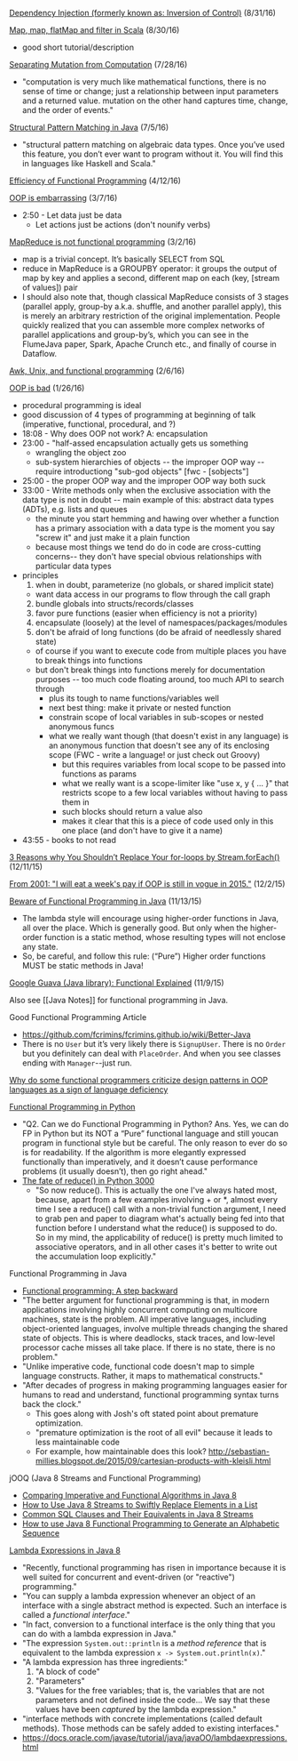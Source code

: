 [Dependency Injection (formerly known as: Inversion of Control)](http://www.javaworld.com/article/2071914/excellent-explanation-of-dependency-injection--inversion-of-control-.html) (8/31/16)

[Map, map, flatMap and filter in Scala](http://www.brunton-spall.co.uk/post/2011/12/02/map-map-and-flatmap-in-scala/) (8/30/16)
* good short tutorial/description

[Separating Mutation from Computation](http://xen.garden/wp/?p=8) (7/28/16)
* "computation is very much like mathematical functions, there is no sense of time or change; just a relationship between input parameters and a returned value. mutation on the other hand captures time, change, and the order of events."

[Structural Pattern Matching in Java](http://blog.higher-order.com/blog/2009/08/21/structural-pattern-matching-in-java/) (7/5/16)
* "structural pattern matching on algebraic data types. Once you’ve used this feature, you don’t ever want to program without it. You will find this in languages like Haskell and Scala."

[Efficiency of Functional Programming](http://stackoverflow.com/questions/1990464/efficiency-of-purely-functional-programming) (4/12/16)

[OOP is embarrassing](https://www.youtube.com/watch?v=IRTfhkiAqPw&app=desktop) (3/7/16)
* 2:50 - Let data just be data
  * Let actions just be actions (don't nounify verbs)

[MapReduce is not functional programming](https://medium.com/@jkff/mapreduce-is-not-functional-programming-39109a4ba7b2#.c42eic180) (3/2/16)
* map is a trivial concept. It’s basically SELECT from SQL
* reduce in MapReduce is a GROUPBY operator: it groups the output of map by key and applies a second, different map on each (key, [stream of values]) pair
* I should also note that, though classical MapReduce consists of 3 stages (parallel apply, group-by a.k.a. shuffle, and another parallel apply), this is merely an arbitrary restriction of the original implementation.
People quickly realized that you can assemble more complex networks of parallel applications and group-by’s, which you can see in the FlumeJava paper, Spark, Apache Crunch etc., and finally of course in Dataflow.

[Awk, Unix, and functional programming](http://trevorjim.com/awk-unix-and-functional-programming/) (2/6/16)

[OOP is bad](https://www.youtube.com/watch?v=QM1iUe6IofM) (1/26/16)
* procedural programming is ideal
* good discussion of 4 types of programming at beginning of talk (imperative, functional, procedural, and ?)
* 18:08 - Why does OOP not work?  A: encapsulation
* 23:00 - "half-assed encapsulation actually gets us something
  * wrangling the object zoo
  * sub-system hierarchies of objects -- the improper OOP way -- require introductiong "sub-god objects" [fwc - [sobjects"]
* 25:00 - the proper OOP way and the improper OOP way both suck
* 33:00 - Write methods only when the exclusive association with the data type is not in doubt -- main example of this: abstract data types (ADTs), e.g. lists and queues
  * the minute you start hemming and hawing over whether a function has a primary association with a data type is the moment you say "screw it" and just make it a plain function
  * because most things we tend do do in code are cross-cutting concerns-- they don't have special obvious relationships with particular data types
* principles
  1. when in doubt, parameterize (no globals, or shared implicit state)
    * want data access in our programs to flow through the call graph
  2. bundle globals into structs/records/classes
  3. favor pure functions (easier when efficiency is not a priority)
  4. encapsulate (loosely) at the level of namespaces/packages/modules
  5. don't be afraid of long functions (do be afraid of needlessly shared state)
    * of course if you want to execute code from multiple places you have to break things into functions
    * but don't break things into functions merely for documentation purposes -- too much code floating around, too much API to search through
      * plus its tough to name functions/variables well
      * next best thing: make it private or nested function
      * constrain scope of local variables in sub-scopes or nested anonymous funcs
      * what we really want though (that doesn't exist in any language) is an anonymous function that doesn't see any of its enclosing scope (FWC - write a language! or just check out Groovy)
        * but this requires variables from local scope to be passed into functions as params
        * what we really want is a scope-limiter like "use x, y { ... }" that restricts scope to a few local variables without having to pass them in
        * such blocks should return a value also
        * makes it clear that this is a piece of code used only in this one place (and don't have to give it a name)
* 43:55 - books to not read

[3 Reasons why You Shouldn’t Replace Your for-loops by Stream.forEach()](http://blog.jooq.org/2015/12/08/3-reasons-why-you-shouldnt-replace-your-for-loops-by-stream-foreach/) (12/11/15)

[From 2001: "I will eat a week's pay if OOP is still in vogue in 2015."](https://mobile.twitter.com/fernozzle/status/672133043037929472) (12/2/15)

[Beware of Functional Programming in Java](http://blog.jooq.org/2015/11/10/beware-of-functional-programming-in-java/) (11/13/15)
* The lambda style will encourage using higher-order functions in Java, all over the place. Which is generally good. But only when the higher-order function is a static method, whose resulting types will not enclose any state.
* So, be careful, and follow this rule: (“Pure”) Higher order functions MUST be static methods in Java!

[Google Guava (Java library): Functional Explained](https://github.com/google/guava/wiki/FunctionalExplained) (11/9/15)

Also see [[Java Notes]] for functional programming in Java.

Good Functional Programming Article
* https://github.com/fcrimins/fcrimins.github.io/wiki/Better-Java
* There is no `User` but it’s very likely there is `SignupUser`. There is no `Order` but you definitely can deal with `PlaceOrder`. And when you see classes ending with `Manager`--just run.

[Why do some functional programmers criticize design patterns in OOP languages as a sign of language deficiency](https://www.quora.com/Why-do-some-functional-programmers-criticize-design-patterns-in-OOP-languages-as-a-sign-of-language-deficiency-while-Monad-is-also-a-design-pattern)

[Functional Programming in Python](http://www.pysnap.com/functional-programming-in-python/)
* "Q2. Can we do Functional Programming in Python? Ans. Yes, we can do FP in Python but its NOT a “Pure” functional language and still youcan program in functional style but be careful. The only reason to ever do so is for readability. If the algorithm is more elegantly expressed functionally than imperatively, and it doesn’t cause performance problems (it usually doesn’t), then go right ahead."
* [The fate of reduce() in Python 3000](http://www.artima.com/weblogs/viewpost.jsp?thread=98196)
  * "So now reduce(). This is actually the one I've always hated most, because, apart from a few examples involving + or *, almost every time I see a reduce() call with a non-trivial function argument, I need to grab pen and paper to diagram what's actually being fed into that function before I understand what the reduce() is supposed to do. So in my mind, the applicability of reduce() is pretty much limited to associative operators, and in all other cases it's better to write out the accumulation loop explicitly."

Functional Programming in Java
* [Functional programming: A step backward](http://www.javaworld.com/article/2078610/java-concurrency/functional-programming--a-step-backward.html)
* "The better argument for functional programming is that, in modern applications involving highly concurrent computing on multicore machines, state is the problem. All imperative languages, including object-oriented languages, involve multiple threads changing the shared state of objects. This is where deadlocks, stack traces, and low-level processor cache misses all take place. If there is no state, there is no problem."
* "Unlike imperative code, functional code doesn't map to simple language constructs. Rather, it maps to mathematical constructs."
* "After decades of progress in making programming languages easier for humans to read and understand, functional programming syntax turns back the clock."
  * This goes along with Josh's oft stated point about premature optimization.
  * "premature optimization is the root of all evil" because it leads to less maintainable code
  * For example, how maintainable does this look? http://sebastian-millies.blogspot.de/2015/09/cartesian-products-with-kleisli.html

jOOQ (Java 8 Streams and Functional Programming)
* [Comparing Imperative and Functional Algorithms in Java 8](http://blog.jooq.org/2015/09/17/comparing-imperative-and-functional-algorithms-in-java-8/)
* [How to Use Java 8 Streams to Swiftly Replace Elements in a List](http://blog.jooq.org/2015/04/02/how-to-use-java-8-streams-to-swiftly-replace-elements-in-a-list/)
* [Common SQL Clauses and Their Equivalents in Java 8 Streams](http://blog.jooq.org/2015/08/13/common-sql-clauses-and-their-equivalents-in-java-8-streams/)
* [How to use Java 8 Functional Programming to Generate an Alphabetic Sequence](http://blog.jooq.org/2015/09/09/how-to-use-java-8-functional-programming-to-generate-an-alphabetic-sequence/)

[Lambda Expressions in Java 8](http://www.drdobbs.com/jvm/lambda-expressions-in-java-8/240166764)
* "Recently, functional programming has risen in importance because it is well suited for concurrent and event-driven (or "reactive") programming."
* "You can supply a lambda expression whenever an object of an interface with a single abstract method is expected. Such an interface is called a _functional interface_."
* "In fact, conversion to a functional interface is the only thing that you can do with a lambda expression in Java."
* "The expression `System.out::println` is a _method reference_ that is equivalent to the lambda expression `x -> System.out.println(x)`."
* "A lambda expression has three ingredients:"
  1. "A block of code"
  2. "Parameters"
  3. "Values for the free variables; that is, the variables that are not parameters and not defined inside the code... We say that these values have been _captured_ by the lambda expression."
* "interface methods with concrete implementations (called default methods). Those methods can be safely added to existing interfaces."
* https://docs.oracle.com/javase/tutorial/java/javaOO/lambdaexpressions.html
